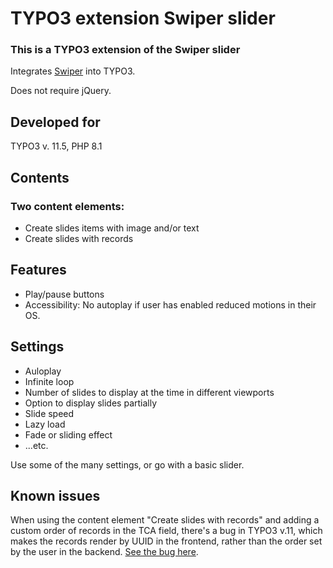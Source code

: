 # TYPO3 extension Swiper slider

### This is a TYPO3 extension of the Swiper slider
Integrates [Swiper](https://swiperjs.com/  "Swiper") into TYPO3.

Does not require jQuery.

## Developed for
TYPO3 v. 11.5, PHP 8.1

## Contents
### Two content elements:
* Create slides items with image and/or text
* Create slides with records

## Features
* Play/pause buttons
* Accessibility: No autoplay if user has enabled reduced motions in their OS.

## Settings
* Auloplay
* Infinite loop
* Number of slides to display at the time in different viewports
* Option to display slides partially
* Slide speed
* Lazy load
* Fade or sliding effect
* ...etc.

Use some of the many settings, or go with a basic slider.

## Known issues
When using the content element "Create slides with records" and adding a custom order of records in the TCA field, there's a bug in TYPO3 v.11, which makes the records render by UUID in the frontend, rather than the order set by the user in the backend. [See the bug here](https://forge.typo3.org/issues/93760  "TYPO3 forge").
